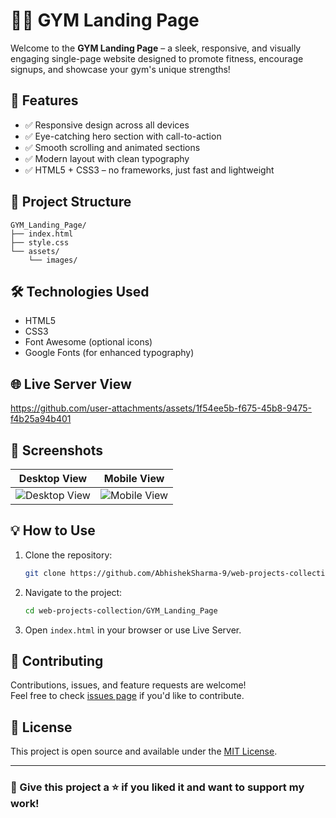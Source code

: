 # 🏋️‍♂️ GYM Landing Page

Welcome to the **GYM Landing Page** – a sleek, responsive, and visually engaging single-page website designed to promote fitness, encourage signups, and showcase your gym's unique strengths!

## 🚀 Features

- ✅ Responsive design across all devices
- ✅ Eye-catching hero section with call-to-action
- ✅ Smooth scrolling and animated sections
- ✅ Modern layout with clean typography
- ✅ HTML5 + CSS3 – no frameworks, just fast and lightweight

## 📁 Project Structure

```
GYM_Landing_Page/
├── index.html
├── style.css
└── assets/
    └── images/
```

## 🛠️ Technologies Used

- HTML5
- CSS3
- Font Awesome (optional icons)
- Google Fonts (for enhanced typography)

## 🌐 Live Server View

https://github.com/user-attachments/assets/1f54ee5b-f675-45b8-9475-f4b25a94b401

## 📸 Screenshots

| Desktop View | Mobile View |
|--------------|-------------|
| ![Desktop View](https://github.com/user-attachments/assets/fda26f1d-7962-4ea3-a2bf-e8276fc58e60) | ![Mobile View](https://github.com/user-attachments/assets/acf0da82-51ae-4c96-9a86-a4de410594f6) |


## 💡 How to Use

1. Clone the repository:
   ```bash
   git clone https://github.com/AbhishekSharma-9/web-projects-collection.git
   ```
2. Navigate to the project:
   ```bash
   cd web-projects-collection/GYM_Landing_Page
   ```
3. Open `index.html` in your browser or use Live Server.

## 🤝 Contributing

Contributions, issues, and feature requests are welcome!  
Feel free to check [issues page](https://github.com/AbhishekSharma-9/web-projects-collection/issues) if you'd like to contribute.

## 📌 License

This project is open source and available under the [MIT License](LICENSE).

---

### 🌟 Give this project a ⭐ if you liked it and want to support my work!
